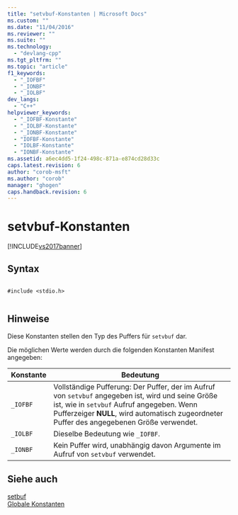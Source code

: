 ```yaml
---
title: "setvbuf-Konstanten | Microsoft Docs"
ms.custom: ""
ms.date: "11/04/2016"
ms.reviewer: ""
ms.suite: ""
ms.technology: 
  - "devlang-cpp"
ms.tgt_pltfrm: ""
ms.topic: "article"
f1_keywords: 
  - "_IOFBF"
  - "_IONBF"
  - "_IOLBF"
dev_langs: 
  - "C++"
helpviewer_keywords: 
  - "_IOFBF-Konstante"
  - "_IOLBF-Konstante"
  - "_IONBF-Konstante"
  - "IOFBF-Konstante"
  - "IOLBF-Konstante"
  - "IONBF-Konstante"
ms.assetid: a6ec4dd5-1f24-498c-871a-e874cd28d33c
caps.latest.revision: 6
author: "corob-msft"
ms.author: "corob"
manager: "ghogen"
caps.handback.revision: 6
---
```

# setvbuf-Konstanten
[!INCLUDE[vs2017banner](../assembler/inline/includes/vs2017banner.md)]

## Syntax  
  
```  
  
#include <stdio.h>  
  
```  
  
## Hinweise  
 Diese Konstanten stellen den Typ des Puffers für `setvbuf` dar.  
  
 Die möglichen Werte werden durch die folgenden Konstanten Manifest angegeben:  
  
|Konstante|Bedeutung|  
|---------------|---------------|  
|`_IOFBF`|Vollständige Pufferung: Der Puffer, der im Aufruf von `setvbuf` angegeben ist, wird und seine Größe ist, wie in `setvbuf` Aufruf angegeben.  Wenn Pufferzeiger **NULL**, wird automatisch zugeordneter Puffer des angegebenen Größe verwendet.|  
|`_IOLBF`|Dieselbe Bedeutung wie `_IOFBF`.|  
|`_IONBF`|Kein Puffer wird, unabhängig davon Argumente im Aufruf von `setvbuf` verwendet.|  
  
## Siehe auch  
 [setbuf](../c-runtime-library/reference/setbuf.md)   
 [Globale Konstanten](../c-runtime-library/global-constants.md)